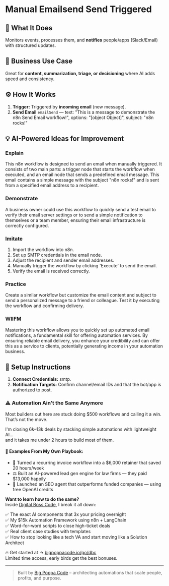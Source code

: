 # Manual Emailsend Send Triggered
  ## 🚀 What It Does
  Monitors events, processes them, and **notifies** people/apps (Slack/Email) with structured updates.
  
  ## 💼 Business Use Case
  Great for **content, summarization, triage, or decisioning** where AI adds speed and consistency.
  
  ## ⚙️ How It Works
  1. **Trigger:** Triggered by **incoming email** (new message).
  2. **Send Email** `emailSend` — text: "This is a message to demonstrate the n8n Send Email workflow!", options: "[object Object]", subject: "n8n rocks!"
  
  ## 💡 AI-Powered Ideas for Improvement
  ### Explain
This n8n workflow is designed to send an email when manually triggered. It consists of two main parts: a trigger node that starts the workflow when executed, and an email node that sends a predefined email message. This email contains a simple message with the subject "n8n rocks!" and is sent from a specified email address to a recipient.

### Demonstrate
A business owner could use this workflow to quickly send a test email to verify their email server settings or to send a simple notification to themselves or a team member, ensuring their email infrastructure is correctly configured.

### Imitate
1. Import the workflow into n8n.
2. Set up SMTP credentials in the email node.
3. Adjust the recipient and sender email addresses.
4. Manually trigger the workflow by clicking 'Execute' to send the email.
5. Verify the email is received correctly.

### Practice
Create a similar workflow but customize the email content and subject to send a personalized message to a friend or colleague. Test it by executing the workflow and confirming delivery.

### WIIFM
Mastering this workflow allows you to quickly set up automated email notifications, a fundamental skill for offering automation services. By ensuring reliable email delivery, you enhance your credibility and can offer this as a service to clients, potentially generating income in your automation business.
  
  ## 🔧 Setup Instructions
  1. **Connect Credentials:** smtp.
2. **Notification Targets:** Confirm channel/email IDs and that the bot/app is authorized to post.
  
### ⚠️ Automation Ain’t the Same Anymore

Most builders out here are stuck doing $500 workflows and calling it a win.  
That’s not the move.  

I'm closing $6k–$13k deals by stacking simple automations with lightweight AI...  
and it takes me under 2 hours to build most of them.

#### 🧠 Examples From My Own Playbook:
- 🔁 Turned a recurring invoice workflow into a $6,000 retainer that saved 20 hours/week  
- ⚖️ Built an AI-powered lead gen engine for law firms — they paid $13,000 happily  
- 🚀 Launched an SEO agent that outperforms funded companies — using free OpenAI credits  

**Want to learn how to do the same?**  
Inside [Digital Boss Code](https://bigpoppacode.io/go/dbc), I break it all down:

✅ The exact AI components that 3x your pricing overnight  
✅ My $15k Automation Framework using n8n + LangChain  
✅ Word-for-word scripts to close high-ticket deals  
✅ Real client case studies with templates  
✅ How to stop looking like a tech VA and start moving like a Solution Architect  

🔥 Get started at → [bigpoppacode.io/go/dbc](https://bigpoppacode.io/go/dbc)  
Limited time access, early birds get the best bonuses.

---
> Built by [Big Poppa Code](https://bigpoppacode.io) – architecting automations that scale people, profits, and purpose.
  